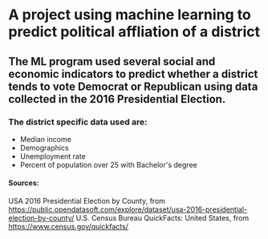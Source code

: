 # A project using machine learning to predict political affliation of a district

## The ML program used several social and economic indicators to predict whether a district tends to vote Democrat or Republican using data collected in the 2016 Presidential Election.

### The district specific data used are:
- Median income
- Demographics
- Unemployment rate
- Percent of population over 25 with Bachelor's degree

#### Sources:
USA 2016 Presidential Election by County, from
    https://public.opendatasoft.com/explore/dataset/usa-2016-presidential-election-by-county/
U.S. Census Bureau QuickFacts: United States, from
    https://www.census.gov/quickfacts/
